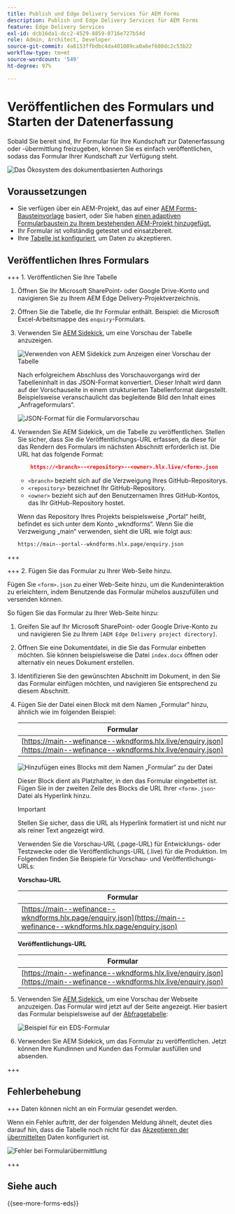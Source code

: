 ```yaml
---
title: Publish und Edge Delivery Services für AEM Forms
description: Publish und Edge Delivery Services für AEM Forms
feature: Edge Delivery Services
exl-id: dcb16da1-dcc2-4529-8859-0716e727b54d
role: Admin, Architect, Developer
source-git-commit: 4a8153ffbdbc4da401089ca0a6ef608dc2c53b22
workflow-type: tm+mt
source-wordcount: '549'
ht-degree: 97%

---
```


# Veröffentlichen des Formulars und Starten der Datenerfassung

Sobald Sie bereit sind, Ihr Formular für Ihre Kundschaft zur Datenerfassung oder -übermittlung freizugeben, können Sie es einfach veröffentlichen, sodass das Formular Ihrer Kundschaft zur Verfügung steht.

![Das Ökosystem des dokumentbasierten Authorings](/help/edge/assets/document-based-authoring-workflow-publish-form.png)

## Voraussetzungen

* Sie verfügen über ein AEM-Projekt, das auf einer [AEM Forms-Bausteinvorlage](/help/edge/docs/forms/tutorial.md#create-a-new-aem-project-pre-configured-with-adaptive-forms-block) basiert, oder Sie haben [einen adaptiven Formularbaustein zu Ihrem bestehenden AEM-Projekt hinzugefügt.](/help/edge/docs/forms/tutorial.md#add-adaptive-forms-block-to-your-existing-aem-project)
* Ihr Formular ist vollständig getestet und einsatzbereit.
* Ihre [Tabelle ist konfiguriert](/help/edge/docs/forms/submit-forms.md), um Daten zu akzeptieren.


## Veröffentlichen Ihres Formulars

+++ 1. Veröffentlichen Sie Ihre Tabelle

1. Öffnen Sie Ihr Microsoft SharePoint- oder Google Drive-Konto und navigieren Sie zu Ihrem AEM Edge Delivery-Projektverzeichnis.

1. Öffnen Sie die Tabelle, die Ihr Formular enthält. Beispiel: die Microsoft Excel-Arbeitsmappe des `enquiry`-Formulars.

1. Verwenden Sie [AEM Sidekick](https://www.aem.live/developer/tutorial#preview-and-publish-your-content), um eine Vorschau der Tabelle anzuzeigen.

   ![Verwenden von AEM Sidekick zum Anzeigen einer Vorschau der Tabelle](/help/edge/assets/preview-form.png)

   Nach erfolgreichem Abschluss des Vorschauvorgangs wird der Tabelleninhalt in das JSON-Format konvertiert. Dieser Inhalt wird dann auf der Vorschauseite in einem strukturierten Tabellenformat dargestellt. Beispielsweise veranschaulicht das begleitende Bild den Inhalt eines „Anfrageformulars“.

   ![JSON-Format für die Formularvorschau](/help/edge/assets/forms-preview-json-format.png)

1. Verwenden Sie AEM Sidekick, um die Tabelle zu veröffentlichen. Stellen Sie sicher, dass Sie die Veröffentlichungs-URL erfassen, da diese für das Rendern des Formulars im nächsten Abschnitt erforderlich ist. Die URL hat das folgende Format:


   ```JSON
       https://<branch>--<repository>--<owner>.hlx.live/<form>.json
   ```

   * `<branch>` bezieht sich auf die Verzweigung Ihres GitHub-Repositorys.
   * `<repository>` bezeichnet Ihr GitHub-Repository.
   * `<owner>` bezieht sich auf den Benutzernamen Ihres GitHub-Kontos, das Ihr GitHub-Repository hostet.

   Wenn das Repository Ihres Projekts beispielsweise „Portal“ heißt, befindet es sich unter dem Konto „wkndforms“. Wenn Sie die Verzweigung „main“ verwenden, sieht die URL wie folgt aus:

   `https://main--portal--wkndforms.hlx.page/enquiry.json`

+++

+++ 2. Fügen Sie das Formular zu Ihrer Web-Seite hinzu.

Fügen Sie `<form>.json` zu einer Web-Seite hinzu, um die Kundeninteraktion zu erleichtern, indem Benutzende das Formular mühelos auszufüllen und versenden können.


So fügen Sie das Formular zu Ihrer Web-Seite hinzu:

1. Greifen Sie auf Ihr Microsoft SharePoint- oder Google Drive-Konto zu und navigieren Sie zu Ihrem `[AEM Edge Delivery project directory]`.

1. Öffnen Sie eine Dokumentdatei, in die Sie das Formular einbetten möchten. Sie können beispielsweise die Datei `index.docx` öffnen oder alternativ ein neues Dokument erstellen.

1. Identifizieren Sie den gewünschten Abschnitt im Dokument, in den Sie das Formular einfügen möchten, und navigieren Sie entsprechend zu diesem Abschnitt.

1. Fügen Sie der Datei einen Block mit dem Namen „Formular“ hinzu, ähnlich wie im folgenden Beispiel:

   | Formular |
   |---|
   | [https://main--wefinance--wkndforms.hlx.live/enquiry.json](https://main--wefinance--wkndforms.hlx.live/enquiry.json) |

   ![Hinzufügen eines Blocks mit dem Namen „Formular“ zu der Datei](/help/edge/assets/enquiry-doc-to-embed-form.png)

   Dieser Block dient als Platzhalter, in den das Formular eingebettet ist. Fügen Sie in der zweiten Zeile des Blocks die URL Ihrer `<form>.json`-Datei als Hyperlink hinzu.

   >[!IMPORTANT]
   >
   >
   > Stellen Sie sicher, dass die URL als Hyperlink formatiert ist und nicht nur als reiner Text angezeigt wird.

   Verwenden Sie die Vorschau-URL (.page-URL) für Entwicklungs- oder Testzwecke oder die Veröffentlichungs-URL (.live) für die Produktion. Im Folgenden finden Sie Beispiele für Vorschau- und Veröffentlichungs-URLs:

   **Vorschau-URL**

   | Formular |
   |---|
   | [https://main--wefinance--wkndforms.hlx.page/enquiry.json](https://main--wefinance--wkndforms.hlx.page/enquiry.json) |


   **Veröffentlichungs-URL**

   | Formular |
   |---|
   | [https://main--wefinance--wkndforms.hlx.live/enquiry.json](https://main--wefinance--wkndforms.hlx.live/enquiry.json) |

1. Verwenden Sie [AEM Sidekick](https://www.aem.live/developer/tutorial#preview-and-publish-your-content), um eine Vorschau der Webseite anzuzeigen. Das Formular wird jetzt auf der Seite angezeigt. Hier basiert das Formular beispielsweise auf der [Abfragetabelle](https://docs.google.com/spreadsheets/d/196lukD028RDK_evBelkOonPxC7w0l_IiJ-Yx3DvMfNk/edit#gid=0):


   ![Beispiel für ein EDS-Formular](/help/edge/assets/eds-form.png)

1. Verwenden Sie AEM Sidekick, um das Formular zu veröffentlichen. Jetzt können Ihre Kundinnen und Kunden das Formular ausfüllen und absenden.

+++

## Fehlerbehebung

+++ Daten können nicht an ein Formular gesendet werden.

Wenn ein Fehler auftritt, der der folgenden Meldung ähnelt, deutet dies darauf hin, dass die Tabelle noch nicht für das [Akzeptieren der übermittelten](/help/edge/docs/forms/submit-forms.md) Daten konfiguriert ist.

![Fehler bei Formularübermittlung](/help/edge/assets/form-error.png)

+++


## Siehe auch

{{see-more-forms-eds}}
